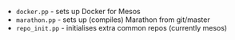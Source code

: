 - `docker.pp` - sets up Docker for Mesos
- `marathon.pp` - sets up (compiles) Marathon from git/master
- `repo_init.pp` - initialises extra common repos (currently mesos)